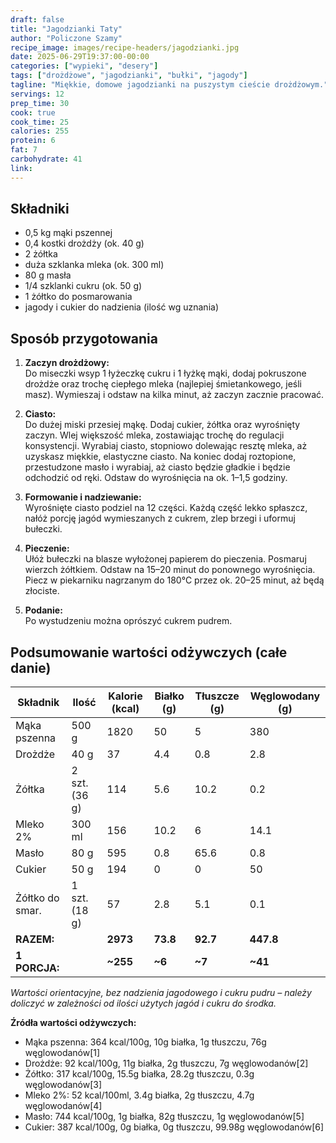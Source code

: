 ```yaml
---
draft: false  
title: "Jagodzianki Taty"  
author: "Policzone Szamy"  
recipe_image: images/recipe-headers/jagodzianki.jpg  
date: 2025-06-29T19:37:00-00:00  
categories: ["wypieki", "desery"]  
tags: ["drożdżowe", "jagodzianki", "bułki", "jagody"]  
tagline: "Miękkie, domowe jagodzianki na puszystym cieście drożdżowym."  
servings: 12  
prep_time: 30  
cook: true  
cook_time: 25  
calories: 255  
protein: 6  
fat: 7  
carbohydrate: 41  
link:   
---
```


## Składniki
* 0,5 kg mąki pszennej  
* 0,4 kostki drożdży (ok. 40 g)  
* 2 żółtka  
* duża szklanka mleka (ok. 300 ml)  
* 80 g masła  
* 1/4 szklanki cukru (ok. 50 g)  
* 1 żółtko do posmarowania  
* jagody i cukier do nadzienia (ilość wg uznania)

## Sposób przygotowania

1. **Zaczyn drożdżowy:**  
   Do miseczki wsyp 1 łyżeczkę cukru i 1 łyżkę mąki, dodaj pokruszone drożdże oraz trochę ciepłego mleka (najlepiej śmietankowego, jeśli masz). Wymieszaj i odstaw na kilka minut, aż zaczyn zacznie pracować.

2. **Ciasto:**  
   Do dużej miski przesiej mąkę. Dodaj cukier, żółtka oraz wyrośnięty zaczyn. Wlej większość mleka, zostawiając trochę do regulacji konsystencji. Wyrabiaj ciasto, stopniowo dolewając resztę mleka, aż uzyskasz miękkie, elastyczne ciasto. Na koniec dodaj roztopione, przestudzone masło i wyrabiaj, aż ciasto będzie gładkie i będzie odchodzić od ręki. Odstaw do wyrośnięcia na ok. 1–1,5 godziny.

3. **Formowanie i nadziewanie:**  
   Wyrośnięte ciasto podziel na 12 części. Każdą część lekko spłaszcz, nałóż porcję jagód wymieszanych z cukrem, zlep brzegi i uformuj bułeczki.

4. **Pieczenie:**  
   Ułóż bułeczki na blasze wyłożonej papierem do pieczenia. Posmaruj wierzch żółtkiem. Odstaw na 15–20 minut do ponownego wyrośnięcia. Piecz w piekarniku nagrzanym do 180°C przez ok. 20–25 minut, aż będą złociste.

5. **Podanie:**  
   Po wystudzeniu można oprószyć cukrem pudrem.

## Podsumowanie wartości odżywczych (całe danie)

| Składnik         | Ilość   | Kalorie (kcal) | Białko (g) | Tłuszcze (g) | Węglowodany (g) |
|------------------|---------|----------------|------------|--------------|-----------------|
| Mąka pszenna     | 500 g   | 1820           | 50         | 5            | 380             |  
| Drożdże          | 40 g    | 37             | 4.4        | 0.8          | 2.8             |  
| Żółtka           | 2 szt. (36 g) | 114      | 5.6        | 10.2         | 0.2             |  
| Mleko 2%         | 300 ml  | 156            | 10.2       | 6            | 14.1            |  
| Masło            | 80 g    | 595            | 0.8        | 65.6         | 0.8             |  
| Cukier           | 50 g    | 194            | 0          | 0            | 50              |  
| Żółtko do smar.  | 1 szt. (18 g) | 57       | 2.8        | 5.1          | 0.1             |  
| **RAZEM:**       |         | **2973**       | **73.8**   | **92.7**     | **447.8**       |  
| **1 PORCJA:**    |         | **~255**       | **~6**     | **~7**       | **~41**         |  

*Wartości orientacyjne, bez nadzienia jagodowego i cukru pudru – należy doliczyć w zależności od ilości użytych jagód i cukru do środka.*

**Źródła wartości odżywczych:**
- Mąka pszenna: 364 kcal/100g, 10g białka, 1g tłuszczu, 76g węglowodanów[1]
- Drożdże: 92 kcal/100g, 11g białka, 2g tłuszczu, 7g węglowodanów[2]
- Żółtko: 317 kcal/100g, 15.5g białka, 28.2g tłuszczu, 0.3g węglowodanów[3]
- Mleko 2%: 52 kcal/100ml, 3.4g białka, 2g tłuszczu, 4.7g węglowodanów[4]
- Masło: 744 kcal/100g, 1g białka, 82g tłuszczu, 1g węglowodanów[5]
- Cukier: 387 kcal/100g, 0g białka, 0g tłuszczu, 99.98g węglowodanów[6]
